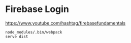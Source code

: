 # Firebase Login

https://www.youtube.com/hashtag/firebasefundamentals

```
node_modules/.bin/webpack
serve dist
```


